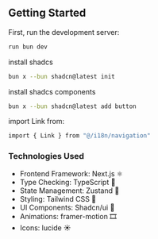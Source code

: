 ## Getting Started

First, run the development server:

```bash
run bun dev
```
install shadcs
```bash
bun x --bun shadcn@latest init
```

install shadcs components
```bash
bun x --bun shadcn@latest add button
```
import Link from:
```bash
import { Link } from "@/i18n/navigation"
```

<h3>Technologies Used</h3>
<ul>
<li>Frontend Framework: Next.js ⚛️</li>
<li>Type Checking: TypeScript 📝</li>
<li>State Management: Zustand 🐻</li>
<li>Styling: Tailwind CSS 🎨</li>
<li>UI Components: Shadcn/ui 🧩</li>
<li>Animations: framer-motion 🎞️</li>
<li>Icons: lucide ☀️</li>
</ul>

